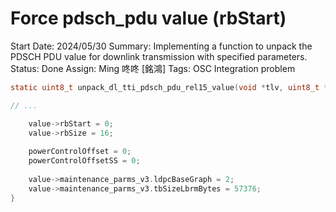 # Force pdsch_pdu value (rbStart)

Start Date: 2024/05/30
Summary: Implementing a function to unpack the PDSCH PDU value for downlink transmission with specified parameters.
Status: Done
Assign: Ming 咚咚 [銘鴻]
Tags: OSC Integration problem

```c
static uint8_t unpack_dl_tti_pdsch_pdu_rel15_value(void *tlv, uint8_t **ppReadPackedMsg, uint8_t *end)

// ...

	value->rbStart = 0;
	value->rbSize = 16;
	
	powerControlOffset = 0;
	powerControlOffsetSS = 0;
	
	value->maintenance_parms_v3.ldpcBaseGraph = 2;
	value->maintenance_parms_v3.tbSizeLbrmBytes = 57376;
}
```
